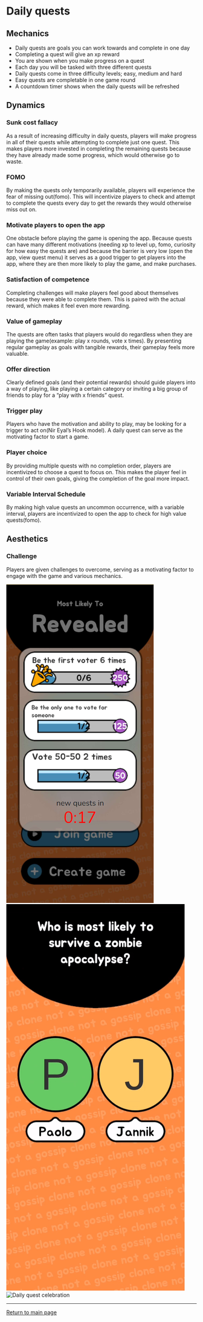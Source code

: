 # Daily quests
## Mechanics
- Daily quests are goals you can work towards and complete in one day
- Completing a quest will give an xp reward
- You are shown when you make progress on a quest
- Each day you will be tasked with three different quests
- Daily quests come in three difficulty levels; easy, medium and hard
- Easy quests are completable in one game round
- A countdown timer shows when the daily quests will be refreshed

## Dynamics
### Sunk cost fallacy
As a result of increasing difficulty in daily quests, players will make progress in all of their quests while attempting to complete just one quest. This makes players more invested in completing the remaining quests because they have already made some progress, which would otherwise go to waste.

### FOMO
By making the quests only temporarily available, players will experience the fear of missing out(fomo). This will incentivize players to check and attempt to complete the quests every day to get the rewards they would otherwise miss out on. 

### Motivate players to open the app
One obstacle before playing the game is opening the app. Because quests can have many different motivations (needing xp to level up, fomo, curiosity for how easy the quests are) and because the barrier is very low (open the app, view quest menu) it serves as a good trigger to get players into the app, where they are then more likely to play the game, and make purchases.

### Satisfaction of competence
Completing challenges will make players feel good about themselves because they were able to complete them. This is paired with the actual reward, which makes it feel even more rewarding.

### Value of gameplay
The quests are often tasks that players would do regardless when they are playing the game(example: play x rounds, vote x times). By presenting regular gameplay as goals with tangible rewards, their gameplay feels more valuable. 

### Offer direction
Clearly defined goals (and their potential rewards) should guide players into a way of playing, like playing a certain category or inviting a big group of friends to play for a “play with x friends” quest.

### Trigger play
Players who have the motivation and ability to play, may be looking for a trigger to act on(Nir Eyal’s Hook model). A daily quest can serve as the motivating factor to start a game.

### Player choice
By providing multiple quests with no completion order, players are incentivized to choose a quest to focus on. This makes the player feel in control of their own goals, giving the completion of the goal more impact. 


### Variable Interval Schedule
By making high value quests an uncommon occurrence, with a variable interval, players are incentivized to open the app to check for high value quests(fomo). 

## Aesthetics
### Challenge
Players are given challenges to overcome, serving as a motivating factor to engage with the game and various mechanics. 

![Daily quets menu](https://github.com/NickVanGerwen/GamificationForPlayerRetention/blob/Readme/daily%20quests/daily%20quests%20menu.png)
![Daily quest popup](https://github.com/NickVanGerwen/GamificationForPlayerRetention/blob/Readme/daily%20quests/quest.gif)
![Daily quest celebration](https://github.com/NickVanGerwen/GamificationForPlayerRetention/blob/Readme/daily%20quests/quest2.gif)

---
[Return to main page](https://github.com/NickVanGerwen/GamificationForPlayerRetention/blob/Readme/README.md)

